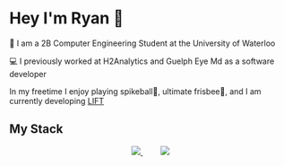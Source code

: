 # Hey I'm Ryan 👋

🏫 I am a 2B Computer Engineering Student at the University of Waterloo

💻 I previously worked at H2Analytics and Guelph Eye Md as a software developer

In my freetime I enjoy playing spikeball🏐, ultimate frisbee🥏, and I am currently developing [LIFT](https://lift-web.vercel.app/)

## My Stack

<p align="center">
  <a href="https://github.com/anuraghazra/github-readme-stats">
    <img src="https://github-readme-stats.vercel.app/api/top-langs/?username=RyEggGit&hide_progress=true&langs_count=10&theme=dark" />
  </a>
  &nbsp;&nbsp;&nbsp;&nbsp;&nbsp;&nbsp;&nbsp;
  <a href="https://skillicons.dev">
    <img src="https://skillicons.dev/icons?i=vue,nuxt,ts,tailwind,python,go,bash,docker,firebase,flask,figma&perline=4" />
  </a>
  
</p>

<p align="center">
  
</p>

